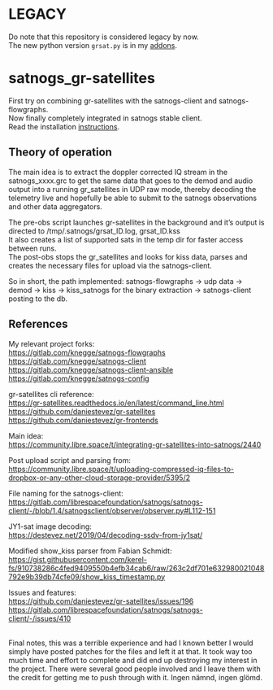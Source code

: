 # LEGACY
Do note that this repository is considered legacy by now.<br>
The new python version `grsat.py` is in my [addons](https://github.com/kng/satnogs-client-docker/tree/main/addons).

# satnogs_gr-satellites
First try on combining gr-satellites with the satnogs-client and satnogs-flowgraphs.<br>
Now finally completely integrated in satnogs stable client.<br>
Read the installation [instructions](INSTALL.md).

## Theory of operation
The main idea is to extract the doppler corrected IQ stream in the satnogs_xxxx.grc to get the same data that goes to the demod and audio output into a running gr_satellites in UDP raw mode, thereby decoding the telemetry live and hopefully be able to submit to the satnogs observations and other data aggregators.<br>

The pre-obs script launches gr-satellites in the background and it’s output is directed to /tmp/.satnogs/grsat_ID.log, grsat_ID.kss<br>
It also creates a list of supported sats in the temp dir for faster access between runs.<br>
The post-obs stops the gr_satellites and looks for kiss data, parses and creates the necessary files for upload via the satnogs-client.

So in short, the path implemented: satnogs-flowgraphs -> udp data -> demod -> kiss -> kiss_satnogs for the binary extraction -> satnogs-client posting to the db.<br>

## References

My relevant project forks:<br>
https://gitlab.com/knegge/satnogs-flowgraphs<br>
https://gitlab.com/knegge/satnogs-client<br>
https://gitlab.com/knegge/satnogs-client-ansible<br>
https://gitlab.com/knegge/satnogs-config<br>

gr-satellites cli reference:<br>
https://gr-satellites.readthedocs.io/en/latest/command_line.html<br>
https://github.com/daniestevez/gr-satellites<br>
https://github.com/daniestevez/gr-frontends

Main idea:<br>
https://community.libre.space/t/integrating-gr-satellites-into-satnogs/2440

Post upload script and parsing from:<br>
https://community.libre.space/t/uploading-compressed-iq-files-to-dropbox-or-any-other-cloud-storage-provider/5395/2

File naming for the satnogs-client:<br>
https://gitlab.com/librespacefoundation/satnogs/satnogs-client/-/blob/1.4/satnogsclient/observer/observer.py#L112-151

JY1-sat image decoding:<br>
https://destevez.net/2019/04/decoding-ssdv-from-jy1sat/

Modified show_kiss parser from Fabian Schmidt:<br>
https://gist.githubusercontent.com/kerel-fs/910738286c4fed9409550b4efb34cab6/raw/263c2df701e632980021048792e9b39db74cfe09/show_kiss_timestamp.py

Issues and features:<br>
https://github.com/daniestevez/gr-satellites/issues/196<br>
https://gitlab.com/librespacefoundation/satnogs/satnogs-client/-/issues/410

<br>Final notes, this was a terrible experience and had I known better I would simply have posted patches for the files and left it at that. It took way too much time and effort to complete and did end up destroying my interest in the project. There were several good people involved and I leave them with the credit for getting me to push through with it. Ingen nämnd, ingen glömd.
